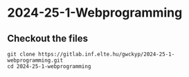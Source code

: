 # 2024-25-1-Webprogramming

## Checkout the files

```
git clone https://gitlab.inf.elte.hu/gwckyp/2024-25-1-webprogramming.git
cd 2024-25-1-webprogramming
```